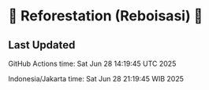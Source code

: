 
# 🌳 Reforestation (Reboisasi) 🌲

## Last Updated

GitHub Actions time: Sat Jun 28 14:19:45 UTC 2025

Indonesia/Jakarta time: Sat Jun 28 21:19:45 WIB 2025
